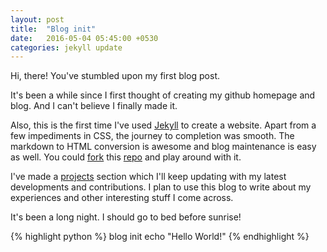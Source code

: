 ```yaml
---
layout: post
title:  "Blog init"
date:   2016-05-04 05:45:00 +0530
categories: jekyll update
---
```

Hi, there! You've stumbled upon my first blog post.

It's been a while since I first thought of creating my github homepage and blog. And I can't believe I finally made it.

Also, this is the first time I've used [Jekyll](https://jekyllrb.com/) to create a website. Apart from a few impediments in CSS, the journey to completion was smooth. The markdown to HTML conversion is awesome and blog maintenance is easy as well. You could [fork](https://github.com/nihal111/nihal111.github.io/fork) this [repo](https://github.com/nihal111/nihal111.github.io) and play around with it.

I've made a [projects](/projects) section which I'll keep updating with my latest developments and contributions. I plan to use this blog to write about my experiences and other interesting stuff I come across.

It's been a long night. I should go to bed before sunrise!

{% highlight python %}
blog init
echo "Hello World!"
{% endhighlight %}